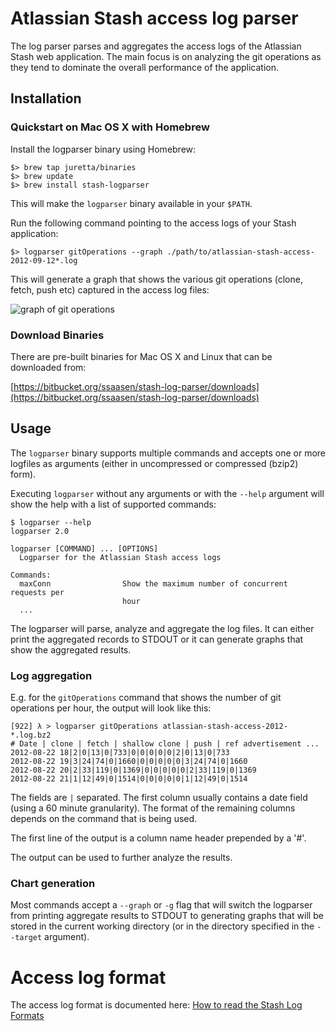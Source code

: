 # Atlassian Stash access log parser


The log parser parses and aggregates the access logs of the Atlassian Stash web
application. The main focus is on analyzing the git operations as they tend to dominate the overall performance of the application.

## Installation

### Quickstart on Mac OS X with Homebrew

Install the logparser binary using Homebrew:

    $> brew tap juretta/binaries
    $> brew update
    $> brew install stash-logparser

This will make the `logparser` binary available in your `$PATH`.

Run the following command pointing to the access logs of your Stash application:

    $> logparser gitOperations --graph ./path/to/atlassian-stash-access-2012-09-12*.log

This will generate a graph that shows the various git operations (clone, fetch, push etc)
captured in the access log files:

![graph of git operations](https://dl.dropboxusercontent.com/u/5140190/screenshots/bitbucket.org/gitOperations-small.png)

### Download Binaries

There are pre-built binaries for Mac OS X and Linux that can be downloaded from:

[https://bitbucket.org/ssaasen/stash-log-parser/downloads](https://bitbucket.org/ssaasen/stash-log-parser/downloads)

## Usage

The `logparser` binary supports multiple commands and accepts one or more
logfiles as arguments (either in uncompressed or compressed (bzip2) form).

Executing `logparser` without any arguments or with the `--help` argument will
show the help with a list of supported commands:

    $ logparser --help
    logparser 2.0

    logparser [COMMAND] ... [OPTIONS]
      Logparser for the Atlassian Stash access logs

    Commands:
      maxConn                Show the maximum number of concurrent requests per
                             hour
      ...


The logparser will parse, analyze and aggregate the log files. It can either print the
aggregated records to STDOUT or it can generate graphs that show the aggregated results.

### Log aggregation

E.g. for the `gitOperations` command that shows the number of git operations
per hour, the output will look like this:


    [922] λ > logparser gitOperations atlassian-stash-access-2012-*.log.bz2
    # Date | clone | fetch | shallow clone | push | ref advertisement ...
    2012-08-22 18|2|0|13|0|733|0|0|0|0|0|2|0|13|0|733
    2012-08-22 19|3|24|74|0|1660|0|0|0|0|0|3|24|74|0|1660
    2012-08-22 20|2|33|119|0|1369|0|0|0|0|0|2|33|119|0|1369
    2012-08-22 21|1|12|49|0|1514|0|0|0|0|0|1|12|49|0|1514

The fields are `|` separated. The first column usually contains a date field
(using a 60 minute granularity). The format of the remaining columns depends on
the command that is being used.

The first line of the output is a column name header prepended by a '#'.

The output can be used to further analyze the results.

### Chart generation

Most commands accept a `--graph` or `-g` flag that will switch the logparser from printing aggregate results to STDOUT to generating graphs that will be stored in the current working directory (or in the directory specified in the `--target` argument).

Access log format
=================

The access log format is documented here:
[How to read the Stash Log Formats](https://confluence.atlassian.com/display/STASHKB/How+to+read+the+Stash+Log+Formats)

